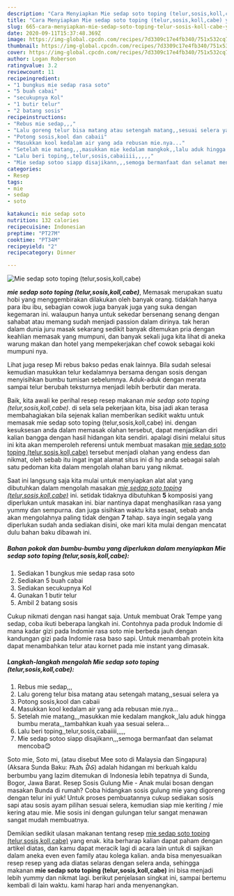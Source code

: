 ```yaml
---
description: "Cara Menyiapkan Mie sedap soto toping (telur,sosis,koll,cabe) yang Lezat Sekali"
title: "Cara Menyiapkan Mie sedap soto toping (telur,sosis,koll,cabe) yang Lezat Sekali"
slug: 665-cara-menyiapkan-mie-sedap-soto-toping-telur-sosis-koll-cabe-yang-lezat-sekali
date: 2020-09-11T15:37:48.369Z
image: https://img-global.cpcdn.com/recipes/7d3309c17e4fb340/751x532cq70/mie-sedap-soto-toping-telursosiskollcabe-foto-resep-utama.jpg
thumbnail: https://img-global.cpcdn.com/recipes/7d3309c17e4fb340/751x532cq70/mie-sedap-soto-toping-telursosiskollcabe-foto-resep-utama.jpg
cover: https://img-global.cpcdn.com/recipes/7d3309c17e4fb340/751x532cq70/mie-sedap-soto-toping-telursosiskollcabe-foto-resep-utama.jpg
author: Logan Roberson
ratingvalue: 3.2
reviewcount: 11
recipeingredient:
- "1 bungkus mie sedap rasa soto"
- "5 buah cabai"
- "secukupnya Kol"
- "1 butir telur"
- "2 batang sosis"
recipeinstructions:
- "Rebus mie sedap,,,"
- "Lalu goreng telur bisa matang atau setengah matang,,sesuai selera ya"
- "Potong sosis,kool dan cabaii"
- "Masukkan kool kedalam air yang ada rebusan mie.nya..."
- "Setelah mie matang,,,masukkan mie kedalam mangkok,,lalu aduk hingga bumbu merata,,,tambahkan kuah yaa sesuai selera..."
- "Lalu beri toping,,telur,sosis,cabaiiii,,,,,"
- "Mie sedap sotoo siapp disajikann,,,semoga bermanfaat dan selamat mencoba😊"
categories:
- Resep
tags:
- mie
- sedap
- soto

katakunci: mie sedap soto 
nutrition: 132 calories
recipecuisine: Indonesian
preptime: "PT27M"
cooktime: "PT34M"
recipeyield: "2"
recipecategory: Dinner

---
```



![Mie sedap soto toping (telur,sosis,koll,cabe)](https://img-global.cpcdn.com/recipes/7d3309c17e4fb340/751x532cq70/mie-sedap-soto-toping-telursosiskollcabe-foto-resep-utama.jpg)

<b><i>mie sedap soto toping (telur,sosis,koll,cabe)</i></b>, Memasak merupakan suatu hobi yang menggembirakan dilakukan oleh banyak orang. tidaklah hanya para ibu ibu, sebagian cowok juga banyak juga yang suka dengan kegemaran ini. walaupun hanya untuk sekedar bersenang senang dengan sahabat atau memang sudah menjadi passion dalam dirinya. tak heran dalam dunia juru masak sekarang sedikit banyak ditemukan pria dengan keahlian memasak yang mumpuni, dan banyak sekali juga kita lihat di aneka warung makan dan hotel yang mempekerjakan chef cowok sebagai koki mumpuni nya.

Lihat juga resep Mi rebus bakso pedas enak lainnya. Bila sudah selesai kemudian masukkan telur kedalamnya bersama dengan sosis dengan menyisihkan bumbu tumisan sebelumnya. Aduk-aduk dengan merata sampai telur berubah teksturnya menjadi lebih berbutir dan merata.

Baik, kita awali ke perihal resep resep makanan <i>mie sedap soto toping (telur,sosis,koll,cabe)</i>. di sela sela pekerjaan kita, bisa jadi akan terasa membahagiakan bila sejenak kalian memberikan sedikit waktu untuk memasak mie sedap soto toping (telur,sosis,koll,cabe) ini. dengan kesuksesan anda dalam memasak olahan tersebut, dapat menjadikan diri kalian bangga dengan hasil hidangan kita sendiri. apalagi disini melalui situs ini kita akan memperoleh referensi untuk membuat masakan <u>mie sedap soto toping (telur,sosis,koll,cabe)</u> tersebut menjadi olahan yang endess dan nikmat, oleh sebab itu ingat ingat alamat situs ini di hp anda sebagai salah satu pedoman kita dalam mengolah olahan baru yang nikmat.


Saat ini langsung saja kita mulai untuk menyiapkan alat alat yang dibutuhkan dalam mengolah masakan <u><i>mie sedap soto toping (telur,sosis,koll,cabe)</i></u> ini. setidak tidaknya dibutuhkan <b>5</b> komposisi yang diperlukan untuk masakan ini. biar nantinya dapat menghasilkan rasa yang yummy dan sempurna. dan juga sisihkan waktu kita sesaat, sebab anda akan mengolahnya paling tidak dengan <b>7</b> tahap. saya ingin segala yang diperlukan sudah anda sediakan disini, oke mari kita mulai dengan mencatat dulu bahan baku dibawah ini.

<!--inarticleads1-->

##### Bahan pokok dan bumbu-bumbu yang diperlukan dalam menyiapkan Mie sedap soto toping (telur,sosis,koll,cabe):

1. Sediakan 1 bungkus mie sedap rasa soto
1. Sediakan 5 buah cabai
1. Sediakan secukupnya Kol
1. Gunakan 1 butir telur
1. Ambil 2 batang sosis


Cukup nikmati dengan nasi hangat saja. Untuk membuat Orak Tempe yang sedap, coba ikuti beberapa langkah ini. Contohnya pada produk Indomie di mana kadar gizi pada Indomie rasa soto mie berbeda jauh dengan kandungan gizi pada Indomie rasa baso sapi. Untuk menambah protein kita dapat menambahkan telur atau kornet pada mie instant yang dimasak. 

<!--inarticleads2-->

##### Langkah-langkah mengolah Mie sedap soto toping (telur,sosis,koll,cabe):

1. Rebus mie sedap,,,
1. Lalu goreng telur bisa matang atau setengah matang,,sesuai selera ya
1. Potong sosis,kool dan cabaii
1. Masukkan kool kedalam air yang ada rebusan mie.nya...
1. Setelah mie matang,,,masukkan mie kedalam mangkok,,lalu aduk hingga bumbu merata,,,tambahkan kuah yaa sesuai selera...
1. Lalu beri toping,,telur,sosis,cabaiiii,,,,,
1. Mie sedap sotoo siapp disajikann,,,semoga bermanfaat dan selamat mencoba😊


Soto mie, Soto mi, (atau disebut Mee soto di Malaysia dan Singapura) (Aksara Sunda Baku: ᮞᮧᮒᮧ ᮙᮤᮈ) adalah hidangan mi berkuah kaldu berbumbu yang lazim ditemukan di Indonesia lebih tepatnya di Sunda, Bogor, Jawa Barat. Resep Sosis Gulung Mie - Anak mulai bosan dengan masakan Bunda di rumah? Coba hidangkan sosis gulung mie yang digoreng dengan telur ini yuk! Untuk proses pembuatannya cukup sediakan sosis sapi atau sosis ayam pilihan sesuai selera, kemudian siap mie keriting / mie kering atau mie. Mie sosis ini dengan gulungan telur sangat menawan sangat mudah membuatnya. 

Demikian sedikit ulasan makanan tentang resep <u>mie sedap soto toping (telur,sosis,koll,cabe)</u> yang enak. kita berharap kalian dapat paham dengan artikel diatas, dan kamu dapat meracik lagi di acara lain untuk di sajikan dalam aneka even even family atau kolega kalian. anda bisa menyesuaikan resep resep yang ada diatas selaras dengan selera anda, sehingga makanan <b>mie sedap soto toping (telur,sosis,koll,cabe)</b> ini bisa menjadi lebih yummy dan nikmat lagi. berikut penjelasan singkat ini, sampai bertemu kembali di lain waktu. kami harap hari anda menyenangkan.
